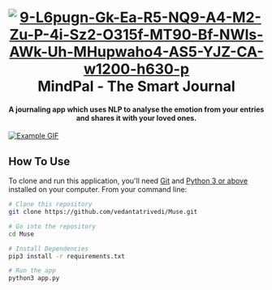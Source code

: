 
<h1 align="center">
  <br>
  <a href="https://ibb.co/7jnsxZB"><img src="https://i.ibb.co/Dz90Pvm/9-L6pugn-Gk-Ea-R5-NQ9-A4-M2-Zu-P-4i-Sz2-O315f-MT90-Bf-NWls-AWk-Uh-MHupwaho4-AS5-YJZ-CA-w1200-h630-p.jpg" alt="9-L6pugn-Gk-Ea-R5-NQ9-A4-M2-Zu-P-4i-Sz2-O315f-MT90-Bf-NWls-AWk-Uh-MHupwaho4-AS5-YJZ-CA-w1200-h630-p" border="0"></a>
  <br>
  MindPal - The Smart Journal
  <br>
</h1>

<h4 align="center">A journaling app which uses NLP to analyse the emotion from your entries and shares it with your loved ones.</h4>



</p>

[![Example GIF](https://s3.gifyu.com/images/Webp.net-gifmaker8cc94ebb0cf95ecf.gif)](https://gifyu.com/image/DvUi)


## How To Use

To clone and run this application, you'll need [Git](https://git-scm.com) and [Python 3 or above](https://www.python.org/downloads/) installed on your computer. From your command line:

```bash
# Clone this repository
git clone https://github.com/vedantatrivedi/Muse.git

# Go into the repository
cd Muse

# Install Dependencies
pip3 install -r requirements.txt

# Run the app
python3 app.py
```






